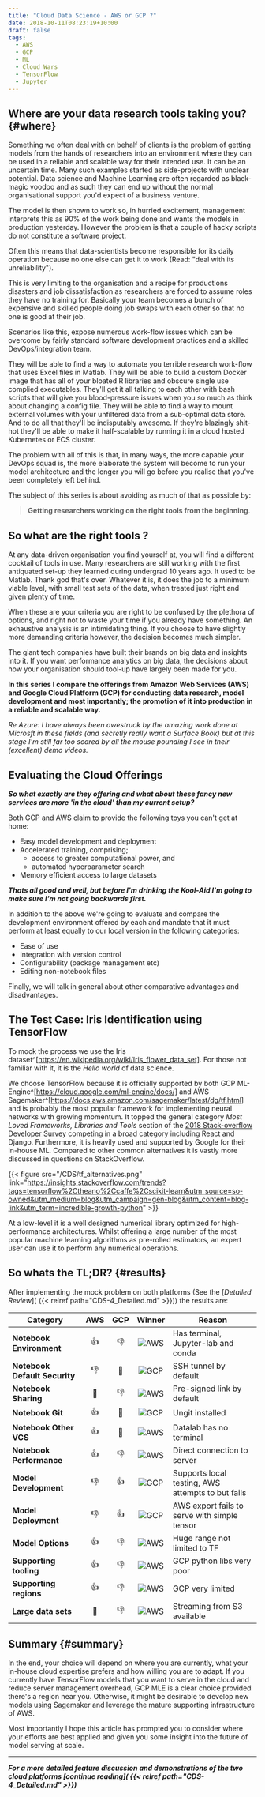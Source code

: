 ```yaml
---
title: "Cloud Data Science - AWS or GCP ?"
date: 2018-10-11T08:23:19+10:00
draft: false
tags:
  - AWS
  - GCP
  - ML
  - Cloud Wars
  - TensorFlow
  - Jupyter
---
```


## Where are your data research tools taking you? {#where}

Something we often deal with on behalf of clients is the problem of getting models from the hands of researchers into an environment where they can be used in a reliable and scalable way for their intended use.  It can be an uncertain time.  Many such examples started as side-projects with unclear potential.  Data science and Machine Learning are often regarded as black-magic voodoo and as such they can end up without the normal organisational support you'd expect of a business venture.

The model is then shown to work so, in hurried excitement, management interprets this as 90% of the work being done and wants the models in production yesterday.  However the problem is that a couple of hacky scripts do not constitute a software project.

Often this means that data-scientists become responsible for its daily operation because no one else can get it to work (Read: "deal with its unreliability").

This is very limiting to the organisation and a recipe for productions disasters and job dissatisfaction as researchers are forced to assume roles they have no training for.  Basically your team becomes a bunch of expensive and skilled people doing job swaps with each other so that no one is good at their job.

Scenarios like this, expose numerous work-flow issues which can be overcome by fairly standard software development practices and a skilled DevOps/integration team.

They will be able to find a way to automate you terrible research work-flow that uses Excel files in Matlab.  They will be able to build a custom Docker image that has all of your bloated R libraries and obscure single use complied executables.  They'll get it all talking to each other with bash scripts that will give you blood-pressure issues when you so much as think about changing a config file. They will be able to find a way to mount external volumes with your unfiltered data from a sub-optimal data store.  And to do all that they'll be indisputably awesome.  If they're blazingly shit-hot they'll be able to make it half-scalable by running it in a cloud hosted Kubernetes or ECS cluster.

The problem with all of this is that, in many ways, the more capable your DevOps squad is, the more elaborate the system will become to run your model architecture and the longer you will go before you realise that you've been completely left behind.

The subject of this series is about avoiding as much of that as possible by:

> **Getting researchers working on the right tools from the beginning**.

## So what are the right tools ?

At any data-driven organisation you find yourself at, you will find a different cocktail of tools in use. Many researchers are still working with the first antiquated set-up they learned during undergrad 10 years ago.  It used to be Matlab.  Thank god that's over.  Whatever it is, it does the job to a minimum viable level, with small test sets of the data, when treated just right and given plenty of time.

When these are your criteria you are right to be confused by the plethora of options, and right not to waste your time if you already have something.  An exhaustive analysis is an intimidating thing.  If you choose to have slightly more demanding criteria however, the decision becomes much simpler.

The giant tech companies have built their brands on big data and insights into it.  If you want performance analytics on big data, the decisions about how your organisation should tool-up have largely been made for you.

**In this series I compare the offerings from Amazon Web Services (AWS) and Google Cloud Platform (GCP) for conducting data research, model development and most importantly; the promotion of it into production in a reliable and scalable way.**

*Re Azure: I have always been awestruck  by the amazing work done at Microsft in these fields (and secretly really want a Surface Book) but at this stage I'm still far too scared by all the mouse pounding I see in their (excellent) demo videos.*

## Evaluating the Cloud Offerings

***So what exactly are they offering and what about these fancy new services are more 'in the cloud' than my current setup?***

Both GCP and AWS claim to provide the following toys you can't get at home:

- Easy model development and deployment
- Accelerated training, comprising;
    - access to greater computational power, and
    - automated hyperparameter search
- Memory efficient access to large datasets

***Thats all good and well, but before I'm drinking the Kool-Aid I'm going to make sure I'm not going backwards first.***

In addition to the above we're going to evaluate and compare the development environment offered by each and mandate that it must perform at least equally to our local version in the following categories:

- Ease of use
- Integration with version control
- Configurability (package management etc)
- Editing non-notebook files

Finally, we will talk in general about other comparative advantages and disadvantages.

## The Test Case: Iris Identification using TensorFlow

To mock the process we use the Iris dataset^[https://en.wikipedia.org/wiki/Iris_flower_data_set].  For those not familiar with it, it is the *Hello world* of data science.

We choose TensorFlow because it is officially supported by both GCP ML-Engine^[https://cloud.google.com/ml-engine/docs/] and AWS Sagemaker^[https://docs.aws.amazon.com/sagemaker/latest/dg/tf.html] and is probably the most popular framework for implementing neural networks with growing momentum.  It topped the general category *Most Loved Frameworks, Libraries and Tools* section of the [2018 Stack-overflow Developer Survey](https://insights.stackoverflow.com/survey/2018#technology-most-loved-dreaded-and-wanted-frameworks-libraries-and-tools) competing in a broad category including React and Django.  Furthermore, it is heavily used and supported by Google for their in-house ML.  Compared to other common alternatives it is vastly more discussed in questions on StackOverflow.

{{< figure src="/CDS/tf_alternatives.png" link="https://insights.stackoverflow.com/trends?tags=tensorflow%2Ctheano%2Ccaffe%2Cscikit-learn&utm_source=so-owned&utm_medium=blog&utm_campaign=gen-blog&utm_content=blog-link&utm_term=incredible-growth-python" >}}

At a low-level it is a well designed numerical library optimized for high-performance architectures.  Whilst offering a large number of the most popular machine learning algorithms as pre-rolled estimators, an expert user can use it to perform any numerical operations.


## So whats the TL;DR? {#results}

After implementing the mock problem on both platforms (See the [*Detailed Review*]( {{< relref path="CDS-4_Detailed.md" >}})) the results are:

| Category                  |  AWS  |  GCP  |  Winner  | Reason |
| ------------------------- | :---: | :---: | :---------: | --------- |
| **Notebook Environment**  | :+1: | :-1: | ![AWS](/aws1.png) | Has terminal, Jupyter-lab and conda |
| **Notebook Default Security**     | :-1: | :sparkling_heart: | ![GCP](/gcp1.png) | SSH tunnel by default |
| **Notebook Sharing**      | :sparkling_heart: | :-1: | ![AWS](/aws1.png) | Pre-signed link by default |
| **Notebook Git**          | :+1: | :sparkling_heart: | ![GCP](/gcp1.png) | Ungit installed |
| **Notebook Other VCS**    | :+1: | :shit: | ![AWS](/aws1.png) | Datalab has no terminal |
| **Notebook Performance**  | :+1: | :-1: | ![AWS](/aws1.png) | Direct connection to server |
| **Model Development**     | :-1: | :+1: | ![GCP](/gcp1.png) | Supports local testing, AWS attempts to but fails  |
| **Model Deployment**      | :-1: | :+1: | ![GCP](/gcp1.png) | AWS export fails to serve with simple tensor |
| **Model Options**         | :+1: | :-1: | ![AWS](/aws1.png) | Huge range not limited to TF |
| **Supporting tooling**    | :+1: | :-1: | ![AWS](/aws1.png) | GCP python libs very poor |
| **Supporting regions**    | :+1: | :-1: | ![AWS](/aws1.png) | GCP very limited |
| **Large data sets**       | :sparkling_heart: | :-1: | ![AWS](/aws1.png) | Streaming from S3 available |


## Summary {#summary}

In the end, your choice will depend on where you are currently, what your in-house cloud expertise prefers and how willing you are to adapt.  If you currently have TensorFlow models that you want to serve in the cloud and reduce server management overhead, GCP MLE is a clear choice provided there's a region near you.  Otherwise, it might be desirable to develop new models using Sagemaker and leverage the mature supporting infrastructure of AWS.

Most importantly I hope this article has prompted you to consider where your efforts are best applied and given you some insight into the future of model serving at scale.

---

***For a more detailed feature discussion and demonstrations of the two cloud platforms [continue reading]( {{< relref path="CDS-4_Detailed.md" >}})***



